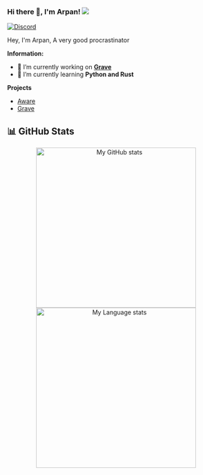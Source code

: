 ### Hi there 👋, I'm Arpan! ![](https://komarev.com/ghpvc/?username=arpancodez)
<!-- ![Discord](https://discord.c99.nl/widget/theme-3/836471571786104873.png) -->
<a href="https://discord.com/users/928535547184574495">
<img src="https://discord.c99.nl/widget/theme-3/928535547184574495.png" alt="Discord"/>
</a>

Hey, I'm Arpan, A very good procrastinator

 **Information:**

- 🔭 I’m currently working on  **[Grave](https://gravebot.xyz)**
- 🌱 I’m currently learning  **Python and Rust**

**Projects**

- [Aware](https://awarebot.pro/)
- [Grave](https://gravebot.xyz)

## 📊 GitHub Stats

<div align="center"> 
  <a href="https://github.com/arpancodez#gh-dark-mode-only">
    <img
      src="https://github-readme-stats-steel-omega.vercel.app/api?username=arpancodez&show_icons=true&include_all_commits=true&icon_color=2d77dc&title_color=2d77dc&text_color=ffffff&bg_color=0d1117&hide_border=true&number_format=long&rank_icon=percentile&show=reviews,discussions_started,discussions_answered,prs_merged,prs_merged_percentage#gh-dark-mode-only"
      alt="My GitHub stats"
      height="370"
    />
  </a>
  <a href="https://github.com/arpancodez#gh-dark-mode-only">
    <img
      src="https://github-readme-stats-steel-omega.vercel.app/api/top-langs/?username=arpancodez&layout=pie&icon_color=2d77dc&title_color=2d77dc&text_color=ffffff&bg_color=0d1117&hide_border=true&langs_count=10#gh-dark-mode-only"
      alt="My Language stats"
      height="370"
    />
  </a>
</div>
